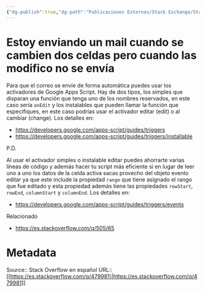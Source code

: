 ```yaml
---
{"dg-publish":true,"dg-path":"Publicaciones Externas/Stack Exchange/Stack Overflow en español/es.stackoverflow.com-479981.md","permalink":"/publicaciones-externas/stack-exchange/stack-overflow-en-espanol/es-stackoverflow-com-479981/","title":"Estoy enviando un mail cuando se cambien dos celdas pero cuando las modifico no se envía","hide":true,"noteIcon":"\"0\"","created":"2024-04-03T12:49:10.627-06:00","updated":"2024-04-05T16:43:57.501-06:00"}
---
```


# Estoy enviando un mail cuando se cambien dos celdas pero cuando las modifico no se envía

Para que el correo se envíe de forma automática puedes usar los activadores de Google Apps Script. Hay de dos tipos, los simples que disparan una función que tenga uno de los nombres reservados, en este caso sería `onEdit` y los instalables que pueden llamar la función que especifiques, en este caso podrías usar el activador  editar (edit) o al cambiar (change). Los detalles en:

- https://developers.google.com/apps-script/guides/triggers
- https://developers.google.com/apps-script/guides/triggers/installable


P.D.

Al usar el activador simples o instalable editar puedes ahorrarte varias líneas de código y además hacer tu script más eficiente si en lugar de leer uno a uno los datos de la celda activa sacas provecho del objeto evento editar ya que este include la propiedad `range` que tiene asignado el rango que fue editado y esta propiedad además tiene las propiedades `rowStart`, `rowEnd`, `columnStart` y `columnEnd`. Los detalles en:

- https://developers.google.com/apps-script/guides/triggers/events

Relacionado

- https://es.stackoverflow.com/q/505/65

# Metadata
Source:: Stack Overflow en español
URL:: [[https://es.stackoverflow.com/q/479981\|https://es.stackoverflow.com/q/479981]]

